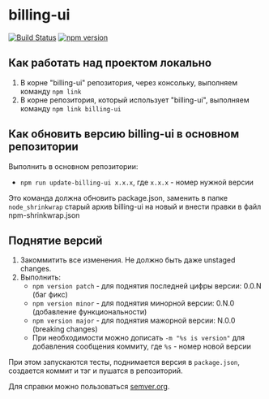 # billing-ui

[![Build Status](https://travis-ci.org/skbkontur/billing-ui.svg?branch=master)](https://travis-ci.org/skbkontur/billing-ui)
[![npm version](https://badge.fury.io/js/billing-ui.svg)](https://badge.fury.io/js/billing-ui)

## Как работать над проектом локально
1. В корне "billing-ui" репозитория, через консольку, выполняем команду `npm link`
2. В корне репозитория, который использует "billing-ui", выполняем команду `npm link billing-ui`

## Как обновить версию billing-ui в основном репозитории
Выполнить в основном репозитории:
* `npm run update-billing-ui x.x.x`, где `x.x.x` - номер нужной версии

Это команда должна обновить package.json, заменить в папке `node_shrinkwrap` старый архив billing-ui на новый и внести правки в файл npm-shrinkwrap.json

## Поднятие версий

1. Закоммитить все изменения. Не должно быть даже unstaged changes.
2. Выполнить:
    * `npm version patch` - для поднятия последней цифры версии: 0.0.N (баг фикс)
    * `npm version minor` - для поднятия минорной версии: 0.N.0 (добавление функциональности)
    * `npm version major` - для поднятия мажорной версии: N.0.0 (breaking changes)
    * При необходимости можно дописать `-m "%s is version"` для добавления сообщения коммиту, где `%s` - номер новой версии

При этом запускаются тесты, поднимается версия в `package.json`, создается коммит и тэг и пушатся в репозиторий.

Для справки можно пользоваться [semver.org](http://semver.org/).
